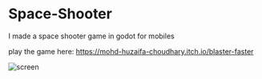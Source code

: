 # Space-Shooter
I made a space shooter game in godot for mobiles

play the game here:
https://mohd-huzaifa-choudhary.itch.io/blaster-faster


![screen](https://user-images.githubusercontent.com/92085910/155881393-f9beb1de-a93b-4fc5-b73e-290f3597e830.png)
